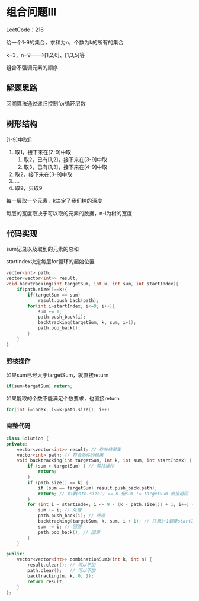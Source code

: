 # 组合问题Ⅲ

LeetCode：216

给一个1-9的集合，求和为n，个数为k的所有的集合

k=3，n=9--->[1,2,6]、[1,3,5]等

组合不强调元素的顺序

## 解题思路

回溯算法通过递归控制for循环层数

## 树形结构

[1-9]中取[]

1. 取1，接下来在[2-9]中取
   1. 取2，已有[1,2]，接下来在[3-9]中取
   2. 取3，已有[1,3]，接下来在[4-9]中取
2. 取2，接下来在[3-9]中取
3. ...
4. 取9，只取9

每一层取一个元素，k决定了我们树的深度

每层的宽度取决于可以取的元素的数据，n-i为树的宽度

## 代码实现

sum记录以及取到的元素的总和

startIndex决定每层for循环的起始位置

```c++
vector<int> path;
vector<vector<int>> result;
void backtracking(int targetSum, int k, int sum, int startIndex){
    if(path.size()==k){
        if(targetSum == sum)
            result.push_back(path);
        for(int i=startIndex; i<=9; i++){
            sum += 1;
            path.push_back(i);
            backtracking(targetSum, k, sum, i+1);
            path.pop_back();
        }
    }
}
```

### 剪枝操作

如果sum已经大于targetSum，就直接return

```c++
if(sum>targetSum) return;
```

如果能取的个数不能满足个数要求，也直接return

```c++
for(int i=index; i<=k-path.size(); i++)
```

### 完整代码

```c++
class Solution {
private:
    vector<vector<int>> result; // 存放结果集
    vector<int> path; // 符合条件的结果
    void backtracking(int targetSum, int k, int sum, int startIndex) {
        if (sum > targetSum) { // 剪枝操作
            return; 
        }
        if (path.size() == k) {
            if (sum == targetSum) result.push_back(path);
            return; // 如果path.size() == k 但sum != targetSum 直接返回
        }
        for (int i = startIndex; i <= 9 - (k - path.size()) + 1; i++) { // 剪枝
            sum += i; // 处理
            path.push_back(i); // 处理
            backtracking(targetSum, k, sum, i + 1); // 注意i+1调整startIndex
            sum -= i; // 回溯
            path.pop_back(); // 回溯
        }
    }

public:
    vector<vector<int>> combinationSum3(int k, int n) {
        result.clear(); // 可以不加
        path.clear();   // 可以不加
        backtracking(n, k, 0, 1);
        return result;
    }
};
```

